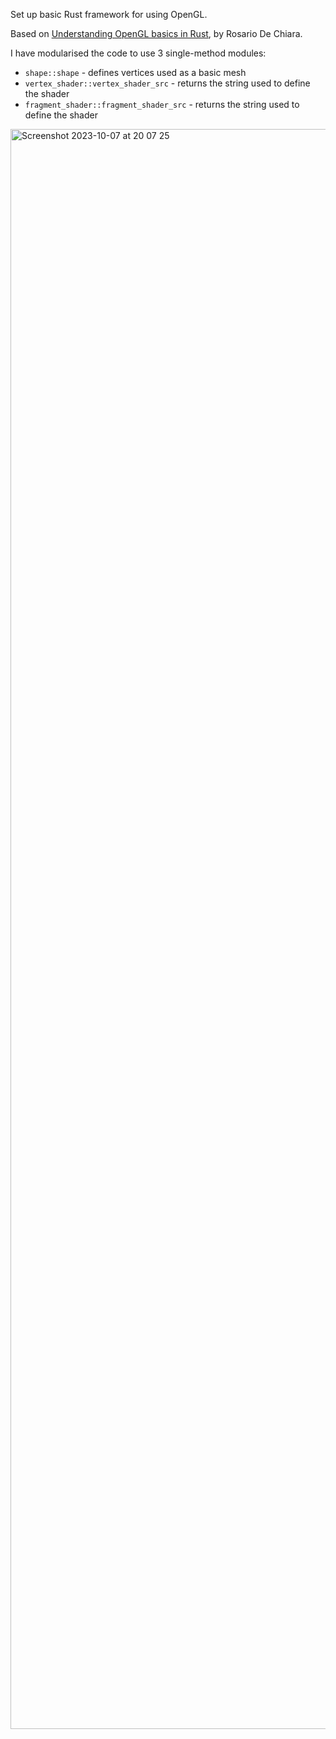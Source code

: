 Set up basic Rust framework for using OpenGL.

Based on [Understanding OpenGL basics in Rust](https://blog.logrocket.com/understanding-opengl-basics-rust/), by Rosario De Chiara.

I have modularised the code to use 3 single-method modules:
- `shape::shape` - defines vertices used as a basic mesh
- `vertex_shader::vertex_shader_src` - returns the string used to define the shader
- `fragment_shader::fragment_shader_src` - returns the string used to define the shader

<img width="2560" alt="Screenshot 2023-10-07 at 20 07 25" src="https://github.com/jinjagit/rust_opengl/assets/3944042/2aac502d-ba3c-4a5e-a504-d93ea877b952">
